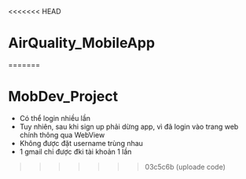 <<<<<<< HEAD
# AirQuality_MobileApp
=======
# MobDev_Project
- Có thể login nhiều lần
- Tuy nhiên, sau khi sign up phải dừng app, vì đã login vào trang web chính thông qua WebView
- Không được đặt username trùng nhau 
- 1 gmail chỉ được đki tài khoản  1 lần
>>>>>>> 03c5c6b (uploade code)
